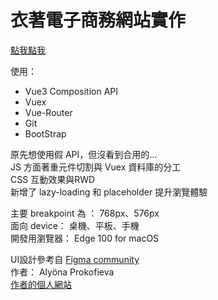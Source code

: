 # 衣著電子商務網站實作

[點我點我](https://victor81528.github.io/e-commerce/)

使用：
- Vue3 Composition API
- Vuex
- Vue-Router
- Git
- BootStrap

原先想使用假 API，但沒看到合用的...\
JS 方面著重元件切割與 Vuex 資料庫的分工\
CSS 互動效果與RWD\
新增了 lazy-loading 和 placeholder 提升瀏覽體驗

主要 breakpoint 為 ： 768px、576px\
面向 device： 桌機、平板、手機\
開發用瀏覽器： Edge 100 for macOS

UI設計參考自
[Figma community](https://www.figma.com/file/Qh6OjQBssKygmgBEZSDLDd/E-Commerce-Fashion-App-%26-Web.-%F0%9F%A6%84-freebies-(Community)?node-id=0%3A1)\
作者： Alyöna Prokofieva\
[作者的個人網站](https://dribbble.com/alyoskins/)